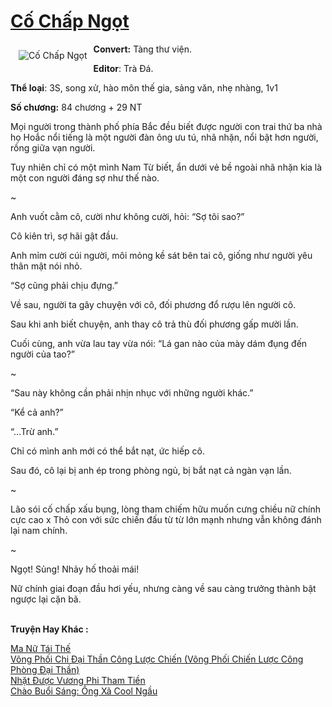 <a href="https://utruyen.com/co-chap-ngot/19088/" title="Cố Chấp Ngọt"><h1>Cố Chấp Ngọt</h1></a><div style="display:table"><img align="right" style="float: left; padding: 10px;" src="https://utruyen.com/images/story/200x260/co-chap-ngot.jpg" alt="Cố Chấp Ngọt"><b>Convert:</b> Tàng thư viện.<p></p><b>Editor</b>: Trà Đá.<p></p><b>Thể loại</b>: 3S, song xử, hào môn thế gia, sảng văn, nhẹ nhàng, 1v1<p></p><b>Số chương:</b> 84 chương + 29 NT<p></p>Mọi người trong thành phố phía Bắc đều biết được người con trai thứ ba nhà họ Hoắc nổi tiếng là một người đàn ông ưu tú, nhã nhặn, nổi bật hơn người, rồng giữa vạn người.<p></p>Tuy nhiên chỉ có một mình Nam Từ biết, ẩn dưới vẻ bề ngoài nhã nhặn kia là một con người đáng sợ như thế nào.<p></p>~<p></p>Anh vuốt cằm cô, cười như không cười, hỏi: “Sợ tôi sao?”<p></p>Cô kiên trì, sợ hãi gật đầu.<p></p>Anh mỉm cười cúi người, môi mỏng kề sát bên tai cô, giống như người yêu thân mật nói nhỏ.<p></p>“Sợ cũng phải chịu đựng.”<p></p>Về sau, người ta gây chuyện với cô, đối phương đổ rượu lên người cô.<p></p>Sau khi anh biết chuyện, anh thay cô trả thù đối phương gấp mười lần.<p></p>Cuối cùng, anh vừa lau tay vừa nói: “Lá gan nào của mày dám đụng đến người của tao?”<p></p>~<p></p>“Sau này không cần phải nhịn nhục với những người khác.”<p></p>“Kể cả anh?”<p></p>“…Trừ anh.”<p></p>Chỉ có mình anh mới có thể bắt nạt, ức hiếp cô.<p></p>Sau đó, cô lại bị anh ép trong phòng ngủ, bị bắt nạt cả ngàn vạn lần.<p></p>~<p></p>Lão sói cố chấp xấu bụng, lòng tham chiếm hữu muốn cưng chiều nữ chính cực cao x Thỏ con với sức chiến đấu từ từ lớn mạnh nhưng vẫn không đánh lại nam chính.<p></p>~<p></p>Ngọt! Sủng! Nhảy hố thoải mái!<p></p>Nữ chính giai đoạn đầu hơi yếu, nhưng càng về sau càng trưởng thành bật ngược lại cặn bã.</div><p><br><b>Truyện Hay Khác :</b></p><a href="https://utruyen.com/ma-nu-tai-the/18983/" alt="Ma Nữ Tái Thế">Ma Nữ Tái Thế</a><br/><a href="https://github.com/quanluxury/ngontinh_sac/tree/master/truyenhay/19456/" alt="Võng Phối Chi Đại Thần Công Lược Chiến (Võng Phối Chiến Lược Công Phòng Đại Thần)">Võng Phối Chi Đại Thần Công Lược Chiến (Võng Phối Chiến Lược Công Phòng Đại Thần)</a><br/><a href="https://github.com/quanluxury/ngontinhhot/tree/master/truyenhay/19131/" alt="Nhặt Được Vương Phi Tham Tiền">Nhặt Được Vương Phi Tham Tiền</a><br/><a href="https://github.com/quanluxury/truyenhot/tree/master/truyenhay/16841/" alt="Chào Buổi Sáng: Ông Xã Cool Ngầu">Chào Buổi Sáng: Ông Xã Cool Ngầu</a><br/>